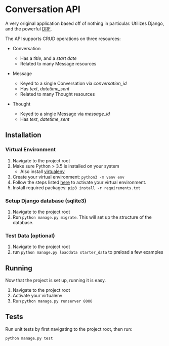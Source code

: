 # Conversation API
A very original application based off of nothing in particular.
Utilizes Django, and the powerful [DRF](https://www.django-rest-framework.org/).

The API supports CRUD operations on three resources:
- Conversation
  - Has a *title*, and a *start date*
  - Related to many Message resources
  
- Message
  - Keyed to a single Conversation via *conversation_id*
  - Has *text*, *datetime_sent*
  - Related to many Thought resources
  
- Thought
  - Keyed to a single Message via *message_id*
  - Has *text*, *datetime_sent*
  
## Installation

### Virtual Environment
1. Navigate to the project root
2. Make sure Python > 3.5 is installed on your system
    - Also install [virtualenv](https://packaging.python.org/guides/installing-using-pip-and-virtual-environments/)
2. Create your virtual environment: `python3 -m venv env`
3. Follow the steps listed [here](https://packaging.python.org/guides/installing-using-pip-and-virtual-environments/#activating-a-virtual-environment)
to activate your virtual environment.
4. Install required packages: `pip3 install -r requirements.txt`

### Setup Django database (sqlite3)
1. Navigate to the project root
2. Run `python manage.py migrate`. This will set up the structure of the database.

### Test Data (optional)
1. Navigate to the project root
2. run `python manage.py loaddata starter_data` to preload a few examples

## Running
Now that the project is set up, running it is easy.
1. Navigate to the project root
2. Activate your virtualenv
3. Run `python manage.py runserver 8000`

## Tests
Run unit tests by first navigating to the project root, then run:

`python manage.py test`

